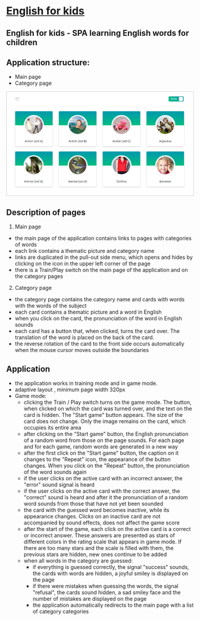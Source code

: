 # [English for kids](https://1terbik1.github.io/English-for-kids/)
## English for kids - SPA learning English words for children
## Application structure:
   * Main page
   * Category page
   
   ![](https://github.com/1TeRBiK1/English-for-kids/blob/dev/assets/img/screenshot.png)
## Description of pages
   1. Main page
   * the main page of the application contains links to pages with categories of words
   * each link contains a thematic picture and category name
   * links are duplicated in the pull-out side menu, which opens and hides by clicking on the icon in the upper left corner of the page
   * there is a Train/Play switch on the main page of the application and on the category pages
   2. Category page
   * the category page contains the category name and cards with words with the words of the subject
   * each card contains a thematic picture and a word in English
   * when you click on the card, the pronunciation of the word in English sounds
   * each card has a button that, when clicked, turns the card over. The translation of the word is placed on the back of the card.
   * the reverse rotation of the card to the front side occurs automatically when the mouse cursor moves outside the boundaries
## Application
   * the application works in training mode and in game mode.
   * adaptive layout , minimum page width 320px
   * Game mode:
       * сlicking the Train / Play switch turns on the game mode. The button, when clicked on which the card was turned over, and the text on the card is hidden. The "Start game" button appears. The size of the card does not change. Only the image remains on the card, which occupies its entire area
       * after clicking on the "Start game" button, the English pronunciation of a random word from those on the page sounds. For each page and for each game, random words are generated in a new way
       * after the first click on the "Start game" button, the caption on it changes to the "Repeat" icon, the appearance of the button changes. When you click on the "Repeat" button, the pronunciation of the word sounds again
       * if the user clicks on the active card with an incorrect answer, the "error" sound signal is heard
       * if the user clicks on the active card with the correct answer, the "correct" sound is heard and after it the pronunciation of a random word sounds from those that have not yet been sounded
       * the card with the guessed word becomes inactive, while its appearance changes. Clicks on an inactive card are not accompanied by sound effects, does not affect the game score
       * after the start of the game, each click on the active card is a correct or incorrect answer. These answers are presented as stars of different colors in the rating scale that appears in game mode. If there are too many stars and the scale is filled with them, the previous stars are hidden, new ones continue to be added
       * when all words in the category are guessed:
          * if everything is guessed correctly, the signal "success" sounds, the cards with words are hidden, a joyful smiley is displayed on the page
          * if there were mistakes when guessing the words, the signal "refusal", the cards sound hidden, a sad smiley face and the number of mistakes are displayed on the page
          * the application automatically redirects to the main page with a list of category categories
